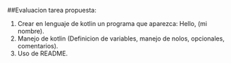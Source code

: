 ##Evaluacion tarea propuesta:
1. Crear en lenguaje de kotlin un programa que aparezca: Hello, (mi nombre).
2. Manejo de kotlin (Definicion de variables, manejo de nolos, opcionales, comentarios).
3. Uso de  README.